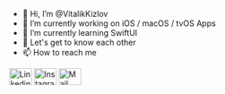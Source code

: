 - 👋 Hi, I’m @VitalikKizlov
- 👀 I’m currently working on iOS / macOS / tvOS Apps
- 🌱 I’m currently learning SwiftUI
- 💭 Let's get to know each other
- 📫 How to reach me

<a title="Linkedin Profile" href="https://www.linkedin.com/in/vitalii-kizlov-286bba151/"><img alt="Linkedin Profile" src="https://raw.githubusercontent.com/rahuldkjain/github-profile-readme-generator/master/src/images/icons/Social/linked-in-alt.svg" height="30" width="40"/></a>
<a title="Instagram Profile" href="https://www.instagram.com/vitaliikizlov"><img alt="Instagram Profile" src="https://raw.githubusercontent.com/rahuldkjain/github-profile-readme-generator/master/src/images/icons/Social/instagram.svg" height="30" width="40"/></a>
<a title="Gmail" href="mailto:vitalik2602@gmail.com"><img alt="Mail" src="https://user-images.githubusercontent.com/22445815/117448071-f3ee8a00-af46-11eb-9324-875e5dd7fcf4.png" height="30" width="40"/></a>

<!---
VitalikKizlov/VitalikKizlov is a ✨ special ✨ repository because its `README.md` (this file) appears on your GitHub profile.
You can click the Preview link to take a look at your changes.
--->
